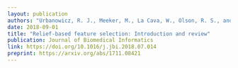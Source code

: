 ```yaml
---
layout: publication
authors: "Urbanowicz, R. J., Meeker, M., La Cava, W., Olson, R. S., and Moore, J. H. "
date: 2018-09-01
title: "Relief-based feature selection: Introduction and review"
publication: Journal of Biomedical Informatics
link: https://doi.org/10.1016/j.jbi.2018.07.014
preprint: https://arxiv.org/abs/1711.08421
---
```


